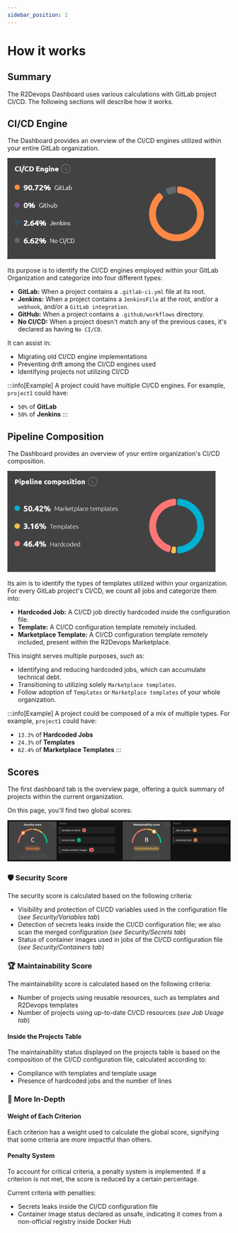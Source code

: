```yaml
---
sidebar_position: 1
---
```


# How it works

## Summary

The R2Devops Dashboard uses various calculations with GitLab project CI/CD. The following sections will describe how it works.

## CI/CD Engine

The Dashboard provides an overview of the CI/CD engines utilized within your entire GitLab organization.

![CI/CD Engines chart](./img/cicd-engine-chart.png)

Its purpose is to identify the CI/CD engines employed within your GitLab Organization and categorize into four different types:

- **GitLab:** When a project contains a `.gitlab-ci.yml` file at its root.
- **Jenkins:** When a project contains a `JenkinsFile` at the root, and/or a `webhook`, and/or a `GitLab integration`.
- **GitHub:** When a project contains a `.github/workflows` directory.
- **No CI/CD:** When a project doesn't match any of the previous cases, it's declared as having `No CI/CD`.

It can assist in:

- Migrating old CI/CD engine implementations
- Preventing drift among the CI/CD engines used
- Identifying projects not utilizing CI/CD

:::info[Example]
A project could have multiple CI/CD engines. For example, `project1` could have:

- `50%` of **GitLab**
- `50%` of **Jenkins**
  :::

## Pipeline Composition

The Dashboard provides an overview of your entire organization's CI/CD composition.

![Pipelines composition chart](./img/pipeline-composition-chart.png)

Its aim is to identify the types of templates utilized within your organization.
For every GitLab project's CI/CD, we count all jobs and categorize them into:

- **Hardcoded Job:** A CI/CD job directly hardcoded inside the configuration file.
- **Template:** A CI/CD configuration template remotely included.
- **Marketplace Template:** A CI/CD configuration template remotely included, present within the R2Devops Marketplace.

This insight serves multiple purposes, such as:

- Identifying and reducing hardcoded jobs, which can accumulate technical debt.
- Transitioning to utilizing solely `Marketplace templates`.
- Follow adoption of `Templates` or `Marketplace templates` of your whole organization.

:::info[Example]
A project could be composed of a mix of multiple types. For example, `project1` could have:

- `13.3%` of **Hardcoded Jobs**
- `24.3%` of **Templates**
- `62.4%` of **Marketplace Templates**
  :::

## Scores

The first dashboard tab is the overview page, offering a quick summary of projects within the current organization.

On this page, you'll find two global scores:

![Global scores](./img/global_scores.png)

### 🛡️ Security Score

The security score is calculated based on the following criteria:

- Visibility and protection of CI/CD variables used in the configuration file (_see Security/Variables tab_)
- Detection of secrets leaks inside the CI/CD configuration file; we also scan the merged configuration (_see Security/Secrets tab_)
- Status of container images used in jobs of the CI/CD configuration file (_see Security/Containers tab_)

### 🏆 Maintainability Score

The maintainability score is calculated based on the following criteria:

- Number of projects using reusable resources, such as templates and R2Devops templates
- Number of projects using up-to-date CI/CD resources (_see Job Usage tab_)

#### Inside the Projects Table

The maintainability status displayed on the projects table is based on the composition of the CI/CD configuration file, calculated according to:

- Compliance with templates and template usage
- Presence of hardcoded jobs and the number of lines

### 🤿 More In-Depth

#### Weight of Each Criterion

Each criterion has a weight used to calculate the global score, signifying that some criteria are more impactful than others.

#### Penalty System

To account for critical criteria, a penalty system is implemented. If a criterion is not met, the score is reduced by a certain percentage.

Current criteria with penalties:

- Secrets leaks inside the CI/CD configuration file
- Container image status declared as unsafe, indicating it comes from a non-official registry inside Docker Hub
